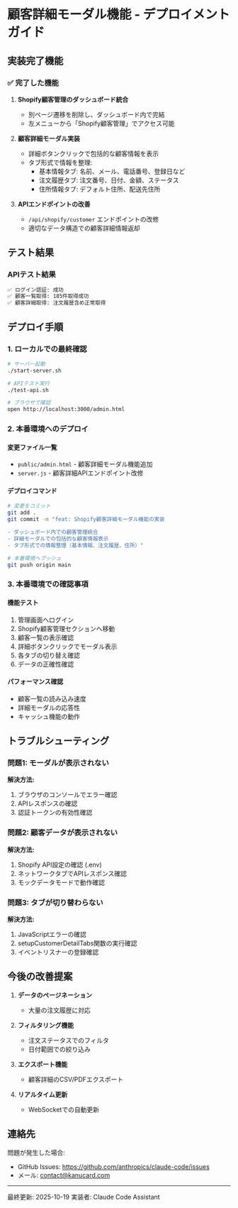 # 顧客詳細モーダル機能 - デプロイメントガイド

## 実装完了機能

### ✅ 完了した機能
1. **Shopify顧客管理のダッシュボード統合**
   - 別ページ遷移を削除し、ダッシュボード内で完結
   - 左メニューから「Shopify顧客管理」でアクセス可能

2. **顧客詳細モーダル実装**
   - 詳細ボタンクリックで包括的な顧客情報を表示
   - タブ形式で情報を整理:
     - 基本情報タブ: 名前、メール、電話番号、登録日など
     - 注文履歴タブ: 注文番号、日付、金額、ステータス
     - 住所情報タブ: デフォルト住所、配送先住所

3. **APIエンドポイントの改善**
   - `/api/shopify/customer` エンドポイントの改修
   - 適切なデータ構造での顧客詳細情報返却

## テスト結果

### APIテスト結果
```bash
✅ ログイン認証: 成功
✅ 顧客一覧取得: 185件取得成功
✅ 顧客詳細取得: 注文履歴含め正常取得
```

## デプロイ手順

### 1. ローカルでの最終確認
```bash
# サーバー起動
./start-server.sh

# APIテスト実行
./test-api.sh

# ブラウザで確認
open http://localhost:3000/admin.html
```

### 2. 本番環境へのデプロイ

#### 変更ファイル一覧
- `public/admin.html` - 顧客詳細モーダル機能追加
- `server.js` - 顧客詳細APIエンドポイント改修

#### デプロイコマンド
```bash
# 変更をコミット
git add .
git commit -m "feat: Shopify顧客詳細モーダル機能の実装

- ダッシュボード内での顧客管理統合
- 詳細モーダルでの包括的な顧客情報表示
- タブ形式での情報整理（基本情報、注文履歴、住所）"

# 本番環境へプッシュ
git push origin main
```

### 3. 本番環境での確認事項

#### 機能テスト
1. 管理画面へログイン
2. Shopify顧客管理セクションへ移動
3. 顧客一覧の表示確認
4. 詳細ボタンクリックでモーダル表示
5. 各タブの切り替え確認
6. データの正確性確認

#### パフォーマンス確認
- 顧客一覧の読み込み速度
- 詳細モーダルの応答性
- キャッシュ機能の動作

## トラブルシューティング

### 問題1: モーダルが表示されない
**解決方法:**
1. ブラウザのコンソールでエラー確認
2. APIレスポンスの確認
3. 認証トークンの有効性確認

### 問題2: 顧客データが表示されない
**解決方法:**
1. Shopify API設定の確認 (.env)
2. ネットワークタブでAPIレスポンス確認
3. モックデータモードで動作確認

### 問題3: タブが切り替わらない
**解決方法:**
1. JavaScriptエラーの確認
2. setupCustomerDetailTabs関数の実行確認
3. イベントリスナーの登録確認

## 今後の改善提案

1. **データのページネーション**
   - 大量の注文履歴に対応

2. **フィルタリング機能**
   - 注文ステータスでのフィルタ
   - 日付範囲での絞り込み

3. **エクスポート機能**
   - 顧客詳細のCSV/PDFエクスポート

4. **リアルタイム更新**
   - WebSocketでの自動更新

## 連絡先

問題が発生した場合:
- GitHub Issues: https://github.com/anthropics/claude-code/issues
- メール: contact@kanucard.com

---
最終更新: 2025-10-19
実装者: Claude Code Assistant